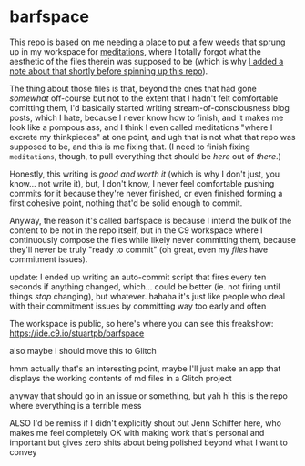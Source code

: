 # barfspace

This repo is based on me needing a place to put a few weeds that sprung up in my workspace for [meditations](https://github.com/stuartpb/meditations), where I totally forgot what the aesthetic of the files therein was supposed to be (which is why [I added a note about that shortly before spinning up this repo](https://github.com/stuartpb/meditations/commit/3d5eafe65e662ed2d5802ee8626e81d740699b47)).

The thing about those files is that, beyond the ones that had gone *somewhat* off-course but not to the extent that I hadn't felt comfortable comitting them, I'd basically started writing stream-of-consciousness blog posts, which I hate, because I never know how to finish, and it makes me look like a pompous ass, and I think I even called meditations "where I excrete my thinkpieces" at one point, and ugh that is not what that repo was supposed to be, and this is me fixing that. (I need to finish fixing `meditations`, though, to pull everything that should be *here* out of *there*.)

Honestly, this writing is *good and worth it* (which is why I don't just, you know... not write it), but, I don't know, I never feel comfortable pushing commits for it because they're never finished, or even finished forming a first cohesive point, nothing that'd be solid enough to commit.

Anyway, the reason it's called barfspace is because I intend the bulk of the content to be not in the repo itself, but in the C9 workspace where I continuously compose the files while likely never committing them, because they'll never be truly "ready to commit" (oh great, even my *files* have commitment issues).

update: I ended up writing an auto-commit script that fires every ten seconds if anything changed, which... could be better (ie. not firing until things *stop* changing), but whatever. hahaha it's just like people who deal with their commitment issues by committing way too early and often

The workspace is public, so here's where you can see this freakshow: https://ide.c9.io/stuartpb/barfspace

also maybe I should move this to Glitch

hmm actually that's an interesting point, maybe I'll just make an app that displays the working contents of md files in a Glitch project

anyway that should go in an issue or something, but yah hi this is the repo where everything is a terrible mess

ALSO I'd be remiss if I didn't explicitly shout out Jenn Schiffer here, who makes me feel completely OK with making work that's personal and important but gives zero shits about being polished beyond what I want to convey
